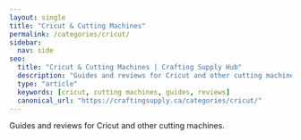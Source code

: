 ```yaml
---
layout: single
title: "Cricut & Cutting Machines"
permalink: /categories/cricut/
sidebar:
  nav: side
seo:
  title: "Cricut & Cutting Machines | Crafting Supply Hub"
  description: "Guides and reviews for Cricut and other cutting machines."
  type: "article"
  keywords: [cricut, cutting machines, guides, reviews]
  canonical_url: "https://craftingsupply.ca/categories/cricut/"
---
```


Guides and reviews for Cricut and other cutting machines.
